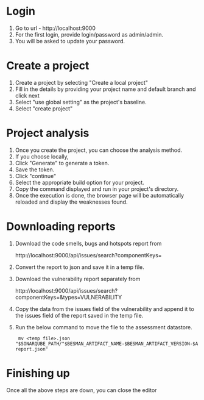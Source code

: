 # Login

1. Go to url - http://localhost:9000
2. For the first login, provide login/password as admin/admin.
3. You will be asked to update your password.

# Create a project

1. Create a project by selecting "Create a local project"
2. Fill in the details by providing your project name and default branch and click next
3. Select "use global setting" as the project's baseline.
4. Select "create project"

# Project analysis

1. Once you create the project, you can choose the analysis method.
2.  If you choose locally,
   1.  Click "Generate" to generate a token.
   2.  Save the token.
   3.  Click "continue"
   4.  Select the appropriate build option for your project.
   5.  Copy the command displayed and run in your project's directory.
   6.  Once the execution is done, the browser page will be automatically reloaded and display the weaknesses found.

# Downloading reports

1. Download the code smells, bugs and hotspots report from 
        
    http://localhost:9000/api/issues/search?componentKeys=<project name>

2. Convert the report to json and save it in a temp file.
3. Download the vulnerability report separately from
   
    http://localhost:9000/api/issues/search?componentKeys=<project name>&types=VULNERABILITY

4.  Copy the data from the issues field of the vulnerability and append it to the issues field of the report saved in the temp file. 
    
5. Run the below command to move the file to the assessment datastore.

        mv <temp file>.json "$SONARQUBE_PATH/"$BESMAN_ARTIFACT_NAME-$BESMAN_ARTIFACT_VERSION-$ASSESSMENT_TOOL_NAME-report.json"


# Finishing up

Once all the above steps are down, you can close the editor